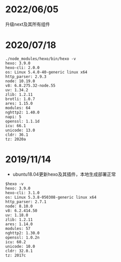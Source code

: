 
# 2022/06/05

升级next及其所有组件


# 2020/07/18

```
./node_modules/hexo/bin/hexo -v
hexo: 3.9.0
hexo-cli: 2.0.0
os: Linux 5.4.0-40-generic linux x64
http_parser: 2.9.3
node: 10.19.0
v8: 6.8.275.32-node.55
uv: 1.34.2
zlib: 1.2.11
brotli: 1.0.7
ares: 1.15.0
modules: 64
nghttp2: 1.40.0
napi: 5
openssl: 1.1.1d
icu: 66.1
unicode: 13.0
cldr: 36.1
tz: 2020a
```

# 2019/11/14

- ubuntu18.04更新hexo及其插件，本地生成部署正常
```
$hexo -v
hexo: 3.9.0
hexo-cli: 3.1.0
os: Linux 5.3.8-050308-generic linux x64
http_parser: 2.7.1
node: 8.10.0
v8: 6.2.414.50
uv: 1.18.0
zlib: 1.2.11
ares: 1.14.0
modules: 57
nghttp2: 1.30.0
openssl: 1.0.2n
icu: 60.2
unicode: 10.0
cldr: 32.0.1
tz: 2017c
```

